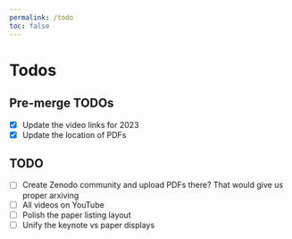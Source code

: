 ```yaml
---
permalink: /todo
toc: false
---
```


# Todos

## Pre-merge TODOs

- [x] Update the video links for 2023
- [x] Update the location of PDFs

## TODO

- [ ] Create Zenodo community and upload PDFs there? 
    That would give us proper arxiving
- [ ] All videos on YouTube
- [ ] Polish the paper listing layout
- [ ] Unify the keynote vs paper displays
